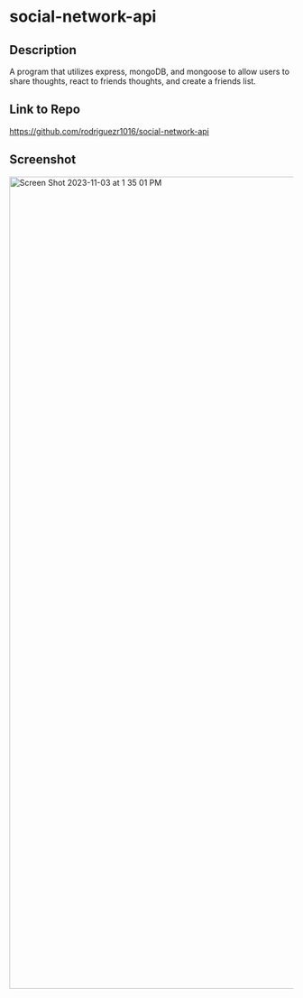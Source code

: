 # social-network-api
## Description
  A program that utilizes express, mongoDB, and mongoose to allow users to share thoughts, react to friends thoughts, and create a friends list.
## Link to Repo
  https://github.com/rodriguezr1016/social-network-api
## Screenshot
 
<img width="1440" alt="Screen Shot 2023-11-03 at 1 35 01 PM" src="https://github.com/rodriguezr1016/social-network-api/assets/134916213/a2dd608b-53d7-4fbc-93e8-55452950882a">

  
